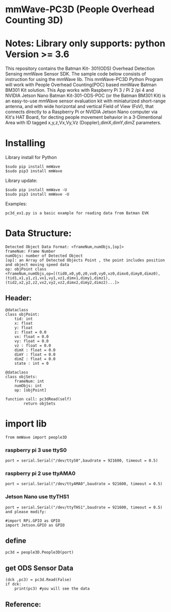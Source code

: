 # mmWave-PC3D (People Overhead Counting 3D)
# Notes: Library only supports: python Version >= 3.6
This repository contains the Batman Kit- 301(ODS) Overhead Detection Sensing mmWave Sensor SDK. 
The sample code below consists of instruction for using the mmWave lib.
This mmWave-PC3D Python Program will work with People Overhead Counting(POC) based mmWave Batman BM301 Kit solution.
This App works with Raspberry Pi 3 / Pi 2 /pi 4 and NVIDIA Jetson Nano
Batman Kit-301-ODS-POC (or the Batman BM301 Kit) is an easy-to-use mmWave sensor evaluation kit with miniaturized short-range antenna, 
and with wide horizontal and vertical Field of View (FoV), that connects directly to a Raspberry Pi or NVIDIA Jetson Nano computer via Kit's HAT Board, 
for decting people movement behavior in a 3-Dimentional Area with ID tagged x,y,z,Vx,Vy,Vz (Doppler),dimX,dimY,dimZ parameters. 


# Installing

Library install for Python

    $sudo pip install mmWave
    $sudo pip3 install mmWave

Library update:

    $sudo pip install mmWave -U
    $sudo pip3 install mmWave -U

Examples:

    pc3d_ex1.py is a basic example for reading data from Batman EVK
    
    

# Data Structure:

    Detected Object Data Format: <frameNum,numObjs,[op]>
    frameNum: Frame Number
    numObjs: number of Detected Object
    [op]: an Array of Detected Objects Point , the point includes position and object moving speed data
    op: objPoint class
    <frameNum,numObjs,op=[(tid0,x0,y0,z0,vx0,vy0,vz0,dimx0,dimy0,dimz0),(tid1,x1,y1,z1,vx1,vy1,vz1,dimx1,dimy1,dimz1),(tid2,x2,y2,z2,vx2,vy2,vz2,dimx2,dimy2,dimz2)...]>
    
    
## Header:
    @dataclass
    class objPoint:
        tid: int 
        x: float
        y: float
        z: float = 0.0
        vx: float = 0.0
        vy: float = 0.0
        vz : float = 0.0
        dimX : float = 0.0
        dimY : float = 0.0
        dimZ : float = 0.0
        state : int = 0
    
    @dataclass
    class objSets:
        frameNum: int
        numObjs: int
        op: [objPoint]
	
    function call: pc3dRead(self)
		    return objSets
		

# import lib

    from mmWave import people3D

  ### raspberry pi 3 use ttyS0
    port = serial.Serial("/dev/ttyS0",baudrate = 921600, timeout = 0.5)

  ### raspberry pi 2 use ttyAMA0
    port = serial.Serial("/dev/ttyAMA0",baudrate = 921600, timeout = 0.5)
    
  ### Jetson Nano use ttyTHS1
	port = serial.Serial("/dev/ttyTHS1",baudrate = 921600, timeout = 0.5)
	and please modify: 
	
	#import RPi.GPIO as GPIO
	import Jetson.GPIO as GPIO

## define 
    pc3d = people3D.People3D(port)

## get ODS Sensor Data
    (dck ,pc3) = pc3d.Read(False)
    if dck:
        print(pc3) #you will see the data
        
## Reference:

